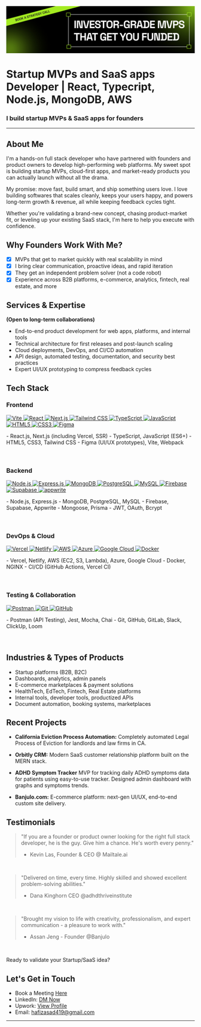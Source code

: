 <div style="display: flex; justify-content: center;">
  <img src="/banner-v3.jpg" width="800px" />
</div>

# **Startup MVPs and SaaS apps Developer | React, Typecript, Node.js, MongoDB, AWS** 

### **I build startup MVPs & SaaS apps for founders**
---
## About Me

I'm a hands-on full stack developer who have partnered with founders and product owners to develop high-performing web platforms. My sweet spot is building startup MVPs, cloud-first apps, and market-ready products you can actually launch without all the drama.

My promise: move fast, build smart, and ship something users love. I love building softwares that scales cleanly, keeps your users happy, and powers long-term growth & revenue, all while keeping feedback cycles tight.

Whether you're validating a brand-new concept, chasing product-market fit, or leveling up your existing SaaS stack, I'm here to help you execute with confidence.

## Why Founders Work With Me?

- [x] MVPs that get to market quickly with real scalability in mind
- [x] I bring clear communication, proactive ideas, and rapid iteration
- [x] They get an independent problem solver (not a code robot)
- [x] Experience across B2B platforms, e-commerce, analytics, fintech, real estate, and more

## Services & Expertise

**(Open to long-term collaborations)**

- End-to-end product development for web apps, platforms, and internal tools
- Technical architecture for first releases and post-launch scaling
- Cloud deployments, DevOps, and CI/CD automation
- API design, automated testing, documentation, and security best practices
- Expert UI/UX prototyping to compress feedback cycles


## Tech Stack

### **Frontend**

<!-- FRONTEND -->
<p align="left">

  <!-- Vite -->
  <a href="https://vitejs.dev/" target="_blank" rel="noreferrer">
    <img src="https://raw.githubusercontent.com/danielcranney/readme-generator/main/public/icons/skills/vite-colored.svg" width="36" height="36" alt="Vite" />
  </a>

  <!-- React -->
  <a href="https://reactjs.org/" target="_blank" rel="noreferrer">
    <img src="https://raw.githubusercontent.com/danielcranney/readme-generator/main/public/icons/skills/react-colored.svg" width="36" height="36" alt="React" />
  </a>

  <!-- Next.js -->
  <a href="https://nextjs.org/" target="_blank" rel="noreferrer">
    <img src="https://raw.githubusercontent.com/danielcranney/readme-generator/main/public/icons/skills/nextjs-colored.svg" width="36" height="36" alt="Next.js" />
  </a>

  <!-- Tailwind CSS -->
  <a href="https://tailwindcss.com/" target="_blank" rel="noreferrer">
    <img src="https://raw.githubusercontent.com/danielcranney/readme-generator/main/public/icons/skills/tailwindcss-colored.svg" width="36" height="36" alt="Tailwind CSS" />
  </a>

  <!-- TypeScript -->
  <a href="https://www.typescriptlang.org/" target="_blank" rel="noreferrer">
    <img src="https://raw.githubusercontent.com/danielcranney/readme-generator/main/public/icons/skills/typescript-colored.svg" width="36" height="36" alt="TypeScript" />
  </a>

  <!-- JavaScript -->
  <a href="https://developer.mozilla.org/en-US/docs/Web/JavaScript" target="_blank" rel="noreferrer">
    <img src="https://raw.githubusercontent.com/danielcranney/readme-generator/main/public/icons/skills/javascript-colored.svg" width="36" height="36" alt="JavaScript" />
  </a>

  <!-- HTML5 -->
  <a href="https://developer.mozilla.org/en-US/docs/Web/HTML" target="_blank" rel="noreferrer">
    <img src="https://raw.githubusercontent.com/danielcranney/readme-generator/main/public/icons/skills/html5-colored.svg" width="36" height="36" alt="HTML5" />
  </a>

  <!-- CSS3 -->
  <a href="https://developer.mozilla.org/en-US/docs/Web/CSS" target="_blank" rel="noreferrer">
    <img src="https://raw.githubusercontent.com/danielcranney/readme-generator/main/public/icons/skills/css3-colored.svg" width="36" height="36" alt="CSS3" />
  </a>

  <!-- Figma -->
  <a href="https://www.figma.com/" target="_blank" rel="noreferrer">
    <img src="https://raw.githubusercontent.com/danielcranney/readme-generator/main/public/icons/skills/figma-colored.svg" width="36" height="36" alt="Figma" />
  </a>

</p>
- React.js, Next.js (including Vercel, SSR)
- TypeScript, JavaScript (ES6+)
- HTML5, CSS3, Tailwind CSS
- Figma (UI/UX prototypes), Vite, Webpack
<br/>
<br/>
<br/>

### **Backend**
<!-- BACKEND -->
<p align="left">

  <!-- Node.js -->
  <a href="https://nodejs.org/" target="_blank" rel="noreferrer">
    <img src="https://raw.githubusercontent.com/danielcranney/readme-generator/main/public/icons/skills/nodejs-colored.svg" width="36" height="36" alt="Node.js" />
  </a>

  <!-- Express.js -->
  <a href="https://expressjs.com/" target="_blank" rel="noreferrer">
    <img src="https://raw.githubusercontent.com/danielcranney/readme-generator/main/public/icons/skills/express-colored.svg" width="36" height="36" alt="Express.js" />
  </a>

  <!-- MongoDB -->
  <a href="https://www.mongodb.com/" target="_blank" rel="noreferrer">
    <img src="https://raw.githubusercontent.com/danielcranney/readme-generator/main/public/icons/skills/mongodb-colored.svg" width="36" height="36" alt="MongoDB" />
  </a>

  <!-- PostgreSQL -->
  <a href="https://www.postgresql.org/" target="_blank" rel="noreferrer">
    <img src="https://raw.githubusercontent.com/danielcranney/readme-generator/main/public/icons/skills/postgresql-colored.svg" width="36" height="36" alt="PostgreSQL" />
  </a>

  <!-- MySQL -->
  <a href="https://www.mysql.com/" target="_blank" rel="noreferrer">
    <img src="https://raw.githubusercontent.com/danielcranney/readme-generator/main/public/icons/skills/mysql-colored.svg" width="36" height="36" alt="MySQL" />
  </a>

<!-- Firebase -->
 <a href="https://firebase.google.com/" target="_blank" rel="noreferrer">
  <img src="https://skillicons.dev/icons?i=firebase" width="36" height="36" alt="Firebase" />
 </a>

 <a href="https://supabase.com/" target="_blank" rel="noreferrer">
    <img src=" https://skillicons.dev/icons?i=supabase" width="36" height="36" alt="Supabase" />
  </a>

  <!-- Appwrite -->

<a href="https://appwrite.io" target="_blank" rel="noreferrer">
    <img src=" https://skillicons.dev/icons?i=appwrite" width="36" height="36" alt="appwrite" />
</a>


</p>
- Node.js, Express.js
- MongoDB, PostgreSQL, MySQL - Firebase, Supabase, Appwrite - Mongoose, Prisma
- JWT, OAuth, Bcrypt
<br/>
<br/>
<br/>


### **DevOps & Cloud**
<!-- DEVOPS & CLOUD -->
<p align="left">

  <!-- Vercel -->
  <a href="https://vercel.com/" target="_blank" rel="noreferrer">
    <img src="https://skillicons.dev/icons?i=vercel" width="36" height="36" alt="Vercel" />
  </a>

  <!-- Netlify -->
  <a href="https://www.netlify.com/" target="_blank" rel="noreferrer">
    <img src="https://raw.githubusercontent.com/danielcranney/readme-generator/main/public/icons/skills/netlify-colored.svg" width="36" height="36" alt="Netlify" />
  </a>

  <!-- AWS -->
  <a href="https://aws.amazon.com/" target="_blank" rel="noreferrer">
    <img src="https://skillicons.dev/icons?i=aws" width="36" height="36" alt="AWS" />
  </a>

  <!-- Azure -->
  <a href="https://azure.microsoft.com/" target="_blank" rel="noreferrer">
    <img src="https://raw.githubusercontent.com/danielcranney/readme-generator/main/public/icons/skills/azure-colored.svg" width="36" height="36" alt="Azure" />
  </a>

  <!-- Google Cloud -->
  <a href="https://cloud.google.com/" target="_blank" rel="noreferrer">
    <img src="https://raw.githubusercontent.com/danielcranney/readme-generator/main/public/icons/skills/googlecloud-colored.svg" width="36" height="36" alt="Google Cloud" />
  </a>

  <!-- Docker -->
  <a href="https://www.docker.com/" target="_blank" rel="noreferrer">
    <img src="https://raw.githubusercontent.com/danielcranney/readme-generator/main/public/icons/skills/docker-colored.svg" width="36" height="36" alt="Docker" />
  </a>

</p>
- Vercel, Netlify, AWS (EC2, S3, Lambda), Azure, Google Cloud
- Docker, NGINX
- CI/CD (GitHub Actions, Vercel CI)
<br/>
<br/>
<br/>


### **Testing & Collaboration**
<!-- TESTING & COLLABORATION -->
<p align="left">

  <!-- Postman -->
  <a href="https://www.postman.com/" target="_blank" rel="noreferrer">
    <img src="https://skillicons.dev/icons?i=postman" width="36" height="36" alt="Postman" />
  </a>

  <!-- Git -->
  <a href="https://git-scm.com/" target="_blank" rel="noreferrer">
    <img src="https://raw.githubusercontent.com/danielcranney/readme-generator/main/public/icons/skills/git-colored.svg" width="36" height="36" alt="Git" />
  </a>

  <!-- GitHub -->
  <a href="https://github.com/" target="_blank" rel="noreferrer">
    <img src="https://skillicons.dev/icons?i=github" width="36" height="36" alt="GitHub" />
  </a>

</p>
- Postman (API Testing), Jest, Mocha, Chai
- Git, GitHub, GitLab, Slack, ClickUp, Loom
<br/>
<br/>
<br/>



## Industries & Types of Products

- Startup platforms (B2B, B2C)
- Dashboards, analytics, admin panels
- E-commerce marketplaces & payment solutions
- HealthTech, EdTech, Fintech, Real Estate platforms
- Internal tools, developer tools, productized APIs
- Document automation, booking systems, marketplaces

## Recent Projects
- **California Eviction Process Automation:** Completely automated Legal Process of Eviction for landlords and law firms in CA.

- **Orbitly CRM:** Modern SaaS customer relationship platform built on the MERN stack.

- **ADHD Symptom Tracker** MVP for tracking daily ADHD symptoms data for patients using easy-to-use tracker. Designed admin dashboard with graphs and symptoms trends.

- **Banjulo.com:**  E-commerce platform: next-gen UI/UX, end-to-end custom site delivery.



## Testimonials

> "If you are a founder or product owner looking for the right full stack developer, he is the guy. Give him a chance. He's worth every penny."
>
> - Kevin Las, Founder & CEO @ Mailtale.ai

<br/>

> "Delivered on time, every time. Highly skilled and showed excellent problem-solving abilities."
> - Dana Kinghorn CEO @adhdthriveinstitute

<br/>


> "Brought my vision to life with creativity, professionalism, and expert communication - a pleasure to work with."
>
> - Assan Jeng - Founder @Banjulo

<br/>

Ready to validate your Startup/SaaS idea?
## **Let's Get in Touch**

-  Book a Meeting [Here](https://calendly.com/hafizasad419/mvp-strategy-call-lets-discuss-and-validate-your-startup-idea)
- LinkedIn: [DM Now](https://www.linkedin.com/in/hafizasad419)
- Upwork: [View Profile](https://www.upwork.com/freelancers/~01636165d98c3a5679)
- Email: hafizasad419@gmail.com

---

